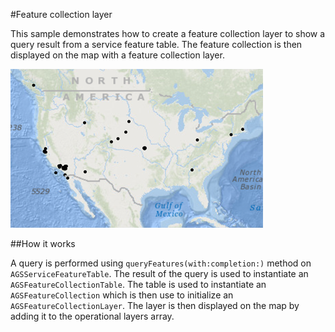 #Feature collection layer

This sample demonstrates how to create a feature collection layer to show a query result from a service feature table. The feature collection is then displayed on the map with a feature collection layer.

![](image1.png)

##How it works

A query is performed using `queryFeatures(with:completion:)` method on `AGSServiceFeatureTable`. The result of the query is used to instantiate an `AGSFeatureCollectionTable`. The table is used to instantiate an `AGSFeatureCollection` which is then use to initialize an `AGSFeatureCollectionLayer`. The layer is then displayed on the map by adding it to the operational layers array.



